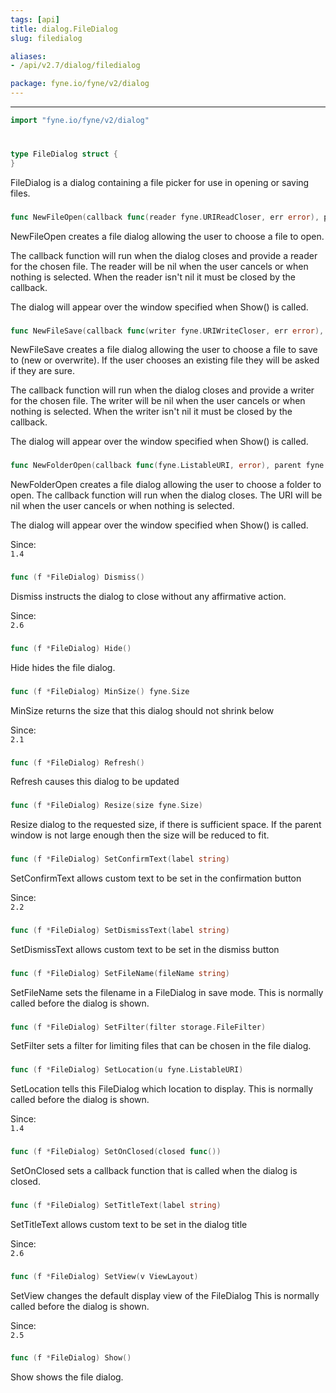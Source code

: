 ```yaml
---
tags: [api]
title: dialog.FileDialog
slug: filedialog

aliases:
- /api/v2.7/dialog/filedialog

package: fyne.io/fyne/v2/dialog
---
```



---
```go
import "fyne.io/fyne/v2/dialog"
```

#

###

```go
type FileDialog struct {
}
```

FileDialog is a dialog containing a file picker for use in opening or saving files.

###

```go
func NewFileOpen(callback func(reader fyne.URIReadCloser, err error), parent fyne.Window) *FileDialog
```
NewFileOpen creates a file dialog allowing the user to choose a file to open.

The callback function will run when the dialog closes and provide a reader for the chosen file. The reader will be nil when the user cancels or when nothing is selected. When the reader isn't nil it must be closed by the callback.

The dialog will appear over the window specified when Show() is called.

###

```go
func NewFileSave(callback func(writer fyne.URIWriteCloser, err error), parent fyne.Window) *FileDialog
```
NewFileSave creates a file dialog allowing the user to choose a file to save to (new or overwrite). If the user chooses an existing file they will be asked if they are sure.

The callback function will run when the dialog closes and provide a writer for the chosen file. The writer will be nil when the user cancels or when nothing is selected. When the writer isn't nil it must be closed by the callback.

The dialog will appear over the window specified when Show() is called.

###

```go
func NewFolderOpen(callback func(fyne.ListableURI, error), parent fyne.Window) *FileDialog
```
NewFolderOpen creates a file dialog allowing the user to choose a folder to open. The callback function will run when the dialog closes. The URI will be nil when the user cancels or when nothing is selected.

The dialog will appear over the window specified when Show() is called.


<div class="since">Since: <code>
1.4</code></div>

###

```go
func (f *FileDialog) Dismiss()
```
Dismiss instructs the dialog to close without any affirmative action.


<div class="since">Since: <code>
2.6</code></div>

###

```go
func (f *FileDialog) Hide()
```
Hide hides the file dialog.

###

```go
func (f *FileDialog) MinSize() fyne.Size
```
MinSize returns the size that this dialog should not shrink below


<div class="since">Since: <code>
2.1</code></div>

###

```go
func (f *FileDialog) Refresh()
```
Refresh causes this dialog to be updated

###

```go
func (f *FileDialog) Resize(size fyne.Size)
```
Resize dialog to the requested size, if there is sufficient space. If the parent window is not large enough then the size will be reduced to fit.

###

```go
func (f *FileDialog) SetConfirmText(label string)
```
SetConfirmText allows custom text to be set in the confirmation button


<div class="since">Since: <code>
2.2</code></div>

###

```go
func (f *FileDialog) SetDismissText(label string)
```
SetDismissText allows custom text to be set in the dismiss button

###

```go
func (f *FileDialog) SetFileName(fileName string)
```
SetFileName sets the filename in a FileDialog in save mode. This is normally called before the dialog is shown.

###

```go
func (f *FileDialog) SetFilter(filter storage.FileFilter)
```
SetFilter sets a filter for limiting files that can be chosen in the file dialog.

###

```go
func (f *FileDialog) SetLocation(u fyne.ListableURI)
```
SetLocation tells this FileDialog which location to display. This is normally called before the dialog is shown.


<div class="since">Since: <code>
1.4</code></div>

###

```go
func (f *FileDialog) SetOnClosed(closed func())
```
SetOnClosed sets a callback function that is called when the dialog is closed.

###

```go
func (f *FileDialog) SetTitleText(label string)
```
SetTitleText allows custom text to be set in the dialog title


<div class="since">Since: <code>
2.6</code></div>

###

```go
func (f *FileDialog) SetView(v ViewLayout)
```
SetView changes the default display view of the FileDialog This is normally called before the dialog is shown.


<div class="since">Since: <code>
2.5</code></div>

###

```go
func (f *FileDialog) Show()
```
Show shows the file dialog.
